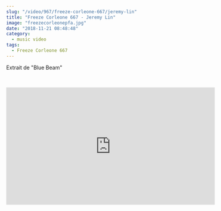 ```yaml
--- 
slug: "/video/967/freeze-corleone-667/jeremy-lin"
title: "Freeze Corleone 667 - Jeremy Lin"
image: "freezecorleonepfa.jpg"
date: "2018-11-21 08:48:48"
category:
  - music video
tags:
  - Freeze Corleone 667
---
```

<p>Extrait de "Blue Beam"</p><br/><p><iframe width="560" height="315" src="https://www.youtube.com/embed/ALk_MPJkoMM" frameborder="0" allow="accelerometer; autoplay; encrypted-media; gyroscope; picture-in-picture" allowfullscreen></iframe></p>